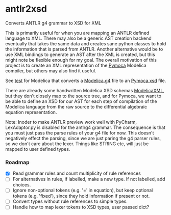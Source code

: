 # antlr2xsd
Converts ANTLR g4 grammar to XSD for XML

This is primarily useful for when you are mapping an ANTLR defined language to XML. There may also be a generic AST creation backend eventually that takes the same data and creates sane python classes to hold the information that is parsed from ANTLR. Another alternative would be to use XML bindings to generate an AST after the XML is created, but this might note be flexible enough for my goal. The overall motivation of this project is to create an XML representation of the [Pymoca](www.pymoca.com) Modelica compiler, but others may also find it useful.

See [test](test/test.py) for Modelica that converts a [Modelica.g4](test/g4/Modelica.g4) file to an [Pymoca.xsd](test/output/Pymoca.xsd) file.

There are already some handwritten Modelica XSD schemas [ModelicaXML](https://github.com/modelica-association/ModelicaXML), but they don't closely map to the source tree, and for Pymoca, we want to be able to define an XSD for our AST for each step of compilation of the Modelica language from the raw source to the differential algebraic equation representation.

Note: Inoder to make ANTLR preview work well with PyCharm, LexAdaptor.py is disabled for the antlrg4 grammar. The consequence is that you must just pass the parse rules of your g4 file for now. This doesn't negatively effect the parsing, since we are just paring the g4 parser rules, so we don't care about the lexer. Things like STRING etc, will just be mapped to user defined types.

### Roadmap
* [x] Read grammar rules and count multiplicity of rule references
* [ ] For alternatives in rules, if labelled, make a new type. If not labelled, add choices.
* [ ] Ignore non-optional tokens (e.g. '=' in equation), but keep optional tokens (e.g. 'fixed'), since they hold information if present or not.
* [ ] Convert types without rule references to simple types.
* [ ] Handle how to map lexer tokens to XSD types, user passed dict?
